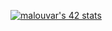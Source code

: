 [![malouvar's 42 stats](https://badge42.vercel.app/api/v2/cl1xak1m0004509i4gmeppeym/stats?cursusId=21&coalitionId=46)](https://github.com/JaeSeoKim/badge42)

<!--
**Martin-Louvard/Martin-Louvard** is a ✨ _special_ ✨ repository because its `README.md` (this file) appears on your GitHub profile.

Here are some ideas to get you started:

- 🔭 I’m currently working on ...
- 🌱 I’m currently learning ...
- 👯 I’m looking to collaborate on ...
- 🤔 I’m looking for help with ...
- 💬 Ask me about ...
- 📫 How to reach me: ...
- 😄 Pronouns: ...
- ⚡ Fun fact: ...
-->
